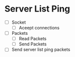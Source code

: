# Server List Ping
- [ ] Socket
  - [ ] Aceept connections
- [ ] Packets
  - [ ] Read Packets
  - [ ] Send Packets
- [ ] Send server list ping packets

